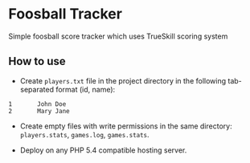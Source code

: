 # Foosball Tracker

Simple foosball score tracker which uses TrueSkill scoring system

## How to use

* Create `players.txt` file in the project directory in the following tab-separated format (id, name):

```
1       John Doe
2       Mary Jane
```

* Create empty files with write permissions in the same directory: `players.stats`, `games.log`, `games.stats`.

* Deploy on any PHP 5.4 compatible hosting server.
